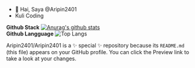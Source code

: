 - 👋 Hai, Saya @Aripin2401
- Kuli Coding
 

<b>Github Stack</b>
[![Anurag's github stats](https://github-readme-stats.vercel.app/api?username=aripin2401&theme=tokyonight)](https://github.com/aripin2401/github-readme-stats)
<br/>
<b>Github Langguage</b>
![Top Langs](https://github-readme-stats.vercel.app/api/top-langs/?username=aripin2401&theme=tokyonight)

Aripin2401/Aripin2401 is a ✨ special ✨ repository because its `README.md` (this file) appears on your GitHub profile.
You can click the Preview link to take a look at your changes.
